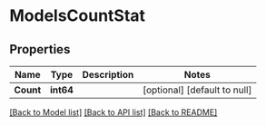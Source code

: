 # ModelsCountStat

## Properties
Name | Type | Description | Notes
------------ | ------------- | ------------- | -------------
**Count** | **int64** |  | [optional] [default to null]

[[Back to Model list]](../README.md#documentation-for-models) [[Back to API list]](../README.md#documentation-for-api-endpoints) [[Back to README]](../README.md)


